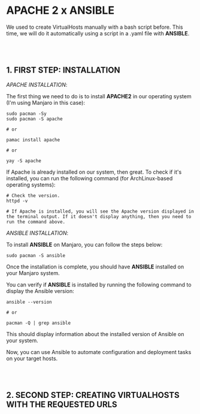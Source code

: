 # __APACHE 2 x ANSIBLE__

We used to create VirtualHosts manually with a bash script before. This time, we will do it automatically using a script in a .yaml file with __ANSIBLE__.

<br><br>
## 1. FIRST STEP: INSTALLATION
_APACHE INSTALLATION_:

The first thing we need to do is to install __APACHE2__ in our operating system (I'm using Manjaro in this case):

```shell
sudo pacman -Sy
sudo pacman -S apache

# or

pamac install apache

# or

yay -S apache
```

If Apache is already installed on our system, then great. To check if it's installed, you can run the following command (for ArchLinux-based operating systems):

```shell
# Check the version.
httpd -v

# If Apache is installed, you will see the Apache version displayed in the terminal output. If it doesn't display anything, then you need to run the command above.
```

_ANSIBLE INSTALLATION_:

To install __ANSIBLE__ on Manjaro, you can follow the steps below:

```shell
sudo pacman -S ansible
```

Once the installation is complete, you should have __ANSIBLE__ installed on your Manjaro system.
<br>

You can verify if __ANSIBLE__ is installed by running the following command to display the Ansible version:

```shell
ansible --version

# or

pacman -Q | grep ansible
```

This should display information about the installed version of Ansible on your system.

Now, you can use Ansible to automate configuration and deployment tasks on your target hosts.

<br><br>
## 2. SECOND STEP: CREATING VIRTUALHOSTS WITH THE REQUESTED URLS